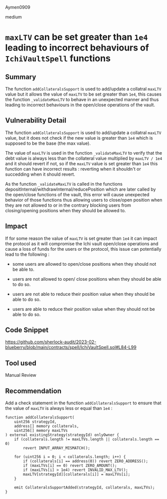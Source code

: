 Aymen0909

medium

# `maxLTV` can be set greater than `1e4` leading to incorrect behaviours of `IchiVaultSpell` functions

## Summary

The function `addCollateralsSupport` is used to add/update a collatral `maxLTV` value but it allows the value of `maxLTV` to be set greater than `1e4`, this causes the function `_validateMaxLTV` to behave in an unexpected manner and thus leading to incorrect behaviours in the open/close operations of the vault.

## Vulnerability Detail

The function `addCollateralsSupport` is used to add/update a collatral `maxLTV` value, but it does not check if the new value is greater than `1e4` which is supposed to be the base (the max value).

The value of `maxLTV` is used in the function `_validateMaxLTV` to verify that the debt value is always less than the collateral value multiplied by `maxLTV / 1e4` and it should revert if not, so if the `maxLTV` value is set greater than `1e4` this function can have incorrect results : reverting when it shouldn't or succedding when it should revert.

As the function `_validateMaxLTV` is called in the functions depositInternal/withdrawInternal/reducePosition which are later called by the open/close functions of the vault, this error will cause unexpected behavior of those functions thus allowing users to close/open position when they are not allowed to or in the contrary blocking users from closing/opening positions when they should be allowed to.

## Impact

If for some reason the value of `maxLTV` is set greater than `1e4` it can impact the protocol as it will compromise the Ichi vault open/close operations and cause a loss of funds for the users or the protocol, this issue can potentially lead to the following :

- some users are allowed to open/close positions when they should not be able to.

- users are not allowed to open/ close positions when they should be able to do so.

- users are not able to reduce their position value when they should be able to do so.

- users are able to reduce their position value when they should not be able to do so.

## Code Snippet

https://github.com/sherlock-audit/2023-02-blueberry/blob/main/contracts/spell/IchiVaultSpell.sol#L84-L99

## Tool used

Manual Review

## Recommendation

Add a check statement in the function `addCollateralsSupport` to ensure that the value of `maxLTV` is always less or equal than `1e4` : 

```solidity
function addCollateralsSupport(
    uint256 strategyId,
    address[] memory collaterals,
    uint256[] memory maxLTVs
) external existingStrategy(strategyId) onlyOwner {
    if (collaterals.length != maxLTVs.length || collaterals.length == 0)
        revert INPUT_ARRAY_MISMATCH();

    for (uint256 i = 0; i < collaterals.length; i++) {
        if (collaterals[i] == address(0)) revert ZERO_ADDRESS();
        if (maxLTVs[i] == 0) revert ZERO_AMOUNT();
        if (maxLTVs[i] > 1e4) revert INVALID_MAX_LTV();
        maxLTV[strategyId][collaterals[i]] = maxLTVs[i];
    }

    emit CollateralsSupportAdded(strategyId, collaterals, maxLTVs);
}
```
